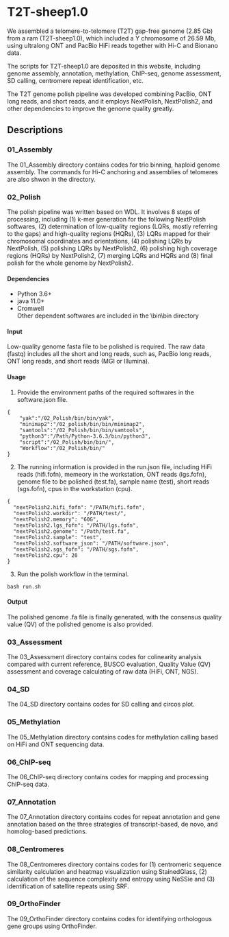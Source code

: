 # T2T-sheep1.0
We assembled a telomere-to-telomere (T2T) gap-free genome (2.85 Gb) from a ram (T2T-sheep1.0), which included a Y chromosome of 26.59 Mb, using ultralong ONT and PacBio HiFi reads together with Hi-C and Bionano data.  

The scripts for T2T-sheep1.0 are deposited in this website, including genome assembly, annotation, methylation, ChIP-seq, genome assessment, SD calling, centromere repeat identification, etc.  

The T2T genome polish pipeline was developed combining PacBio, ONT long reads, and short reads, and it employs NextPolish, NextPolish2, and other dependencies to improve the genome quality greatly.
## Descriptions 
### 01_Assembly
The 01_Assembly directory contains codes for trio binning, haploid genome assembly. The commands for Hi-C anchoring and assemblies of telomeres are also shwon in the directory.
### 02_Polish
The polish pipeline was written based on WDL. It involves 8 steps of processing, including (1) k-mer generation for the following NextPolish softwares, (2) determination of low-quality regions (LQRs, mostly referring to the gaps) and high-quality regions (HQRs), (3) LQRs mapped for their chromosomal coordinates and orientations, (4) polishing LQRs by NextPolish, (5) polishing LQRs by NextPolish2, (6) polishing high coverage regions (HQRs) by NextPolish2, (7) merging LQRs and HQRs and (8) final polish for the whole genome by NextPolish2.
#### Dependencies
* Python 3.6+
* java 11.0+
* Cromwell  
Other dependent softwares are included in the \bin\bin directory
#### Input
Low-quality genome fasta file to be polished is required.
The raw data (fastq) includes all the short and long reads, such as, PacBio long reads, ONT long reads, and short reads (MGI or Illumina).
#### Usage
1. Provide the environment paths of the required softwares in the software.json file.
``` 
{
	"yak":"/02_Polish/bin/bin/yak",
	"minimap2":"/02_polish/bin/bin/minimap2",
	"samtools":"/02_Polish/bin/bin/samtools",
	"python3":"/Path/Python-3.6.3/bin/python3",
	"script":"/02_Polish/bin/bin/",
	"Workflow":"/02_Polish/bin/"
}  
```
2. The running information is provided in the run.json file, including HiFi reads (hifi.fofn), memeory in the workstation, ONT reads (lgs.fofn), genome file to be polished (test.fa), sample name (test), short reads (sgs.fofn), cpus in the workstation (cpu).
```
{
  "nextPolish2.hifi_fofn": "/PATH/hifi.fofn",
  "nextPolish2.workdir": "/PATH/test/",
  "nextPolish2.memory": "60G",
  "nextPolish2.lgs_fofn": "/PATH/lgs.fofn",
  "nextPolish2.genome": "/Path/test.fa",
  "nextPolish2.sample": "test",
  "nextPolish2.software_json": "/PATH/software.json",
  "nextPolish2.sgs_fofn": "/PATH/sgs.fofn",
  "nextPolish2.cpu": 20
}
```
3. Run the polish workflow in the terminal.
```
bash run.sh
```   
#### Output
The polished genome .fa file is finally generated, with the consensus quality value (QV) of the polished genome is also provided.
  
### 03_Assessment
The 03_Assessment directory contains codes for colinearity analysis compared with current reference, BUSCO evaluation, Quality Value (QV) assessment and coverage calculating of raw data (HiFi, ONT, NGS).

### 04_SD
The 04_SD directory contains codes for SD calling and circos plot.

### 05_Methylation
The 05_Methylation directory contains codes for methylation calling based on HiFi and ONT sequencing data. 

### 06_ChIP-seq 
The 06_ChIP-seq directory contains codes for mapping and processing ChIP-seq data.

### 07_Annotation
The 07_Annotation directory contains codes for repeat annotation and gene annotation based on the three strategies of transcript-based, de novo, and homolog-based predictions.

### 08_Centromeres
The 08_Centromeres directory contains codes for (1) centromeric sequence similarity calculation and heatmap visualization using StainedGlass, (2) calculation of the sequence complexity and entropy using NeSSie and (3) identification of satellite repeats using SRF.

### 09_OrthoFinder 
The 09_OrthoFinder directory contains codes for identifying orthologous gene groups using OrthoFinder.

